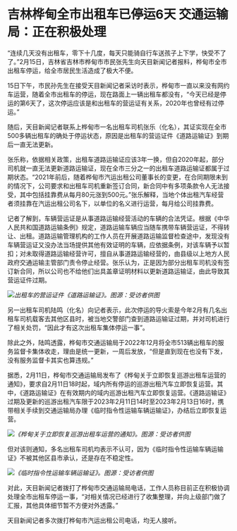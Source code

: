 # 吉林桦甸全市出租车已停运6天 交通运输局：正在积极处理

“连续几天没有出租车，零下十几度，每天只能骑自行车送孩子上下学，快受不了了。”2月15日，吉林省吉林市桦甸市市民张先生向天目新闻记者报料，桦甸市全市出租车停运，给全市居民生活造成了极大不便。

15日下午，市民孙先生在接受天目新闻记者采访时表示，桦甸市一直以来没有网约车运营，随着全市出租车的停运，现在路面上一辆出租车都没有，“今天已经是停运的第6天了，这次停运应该是和出租车的营运证有关系，2020年也曾经有过停运。”

随后，天目新闻记者联系上桦甸市一名出租车司机张乐（化名），其证实现在全市500多辆出租车的确处于停运状态，原因是出租车的营运证件《道路运输证》到期后一直无法更新。

张乐称，依据相关政策，出租车道路运输证应该3年一换，但自2020年起，部分司机就一直无法更新道路运输证，现在全市三分之一的出租车道路运输证都属于过期状态。“2021年前后，随着桦甸市汽运出租公司董事长的变更，在合同期限未到的情况下，公司要求和出租车司机重新签订合同，新合同中有多项条款令人无法接受，其中包括挂靠费从每月80元涨到500元。”张乐解释，当地个体出租汽车经营者须挂靠在汽运出租公司名下，以单位的名义进行运营，每月给公司挂靠费。

记者了解到，车辆营运证是从事道路运输经营活动的车辆的合法凭证。根据《中华人民共和国道路运输条例》规定，道路运输车辆应当随车携带车辆营运证，不得转让、出租。道路运输管理机构的工作人员在开展道路运输监督检查途中，发现没有车辆营运证又没办法当场提供其他有效证明的车辆，应依据条例，对该车辆予以暂扣；对未取得道路运输经营许可，擅自从事道路运输经营的，由县级以上地方人民政府交通运输主管部门责令停止经营。张乐认为，正是因为部分出租车司机没有签订新合同，所以公司也不给他们出具盖章证明材料以更新道路运输证，由此导致其营运证件过期。

![](https://inews.gtimg.com/news_bt/OsMINT4KcpMbki_jktS46_BI1PnjPr9R9jdQtCgKjGRBkAA/1000)_出租车的营运证件《道路运输证》。图源：受访者供图_

另一出租车司机陆鸣（化名）向记者表示，此次停运的导火索是今年2月有几名出租车司机载客去其他区县时，被当地交警部门查到道路运输证过期，并对司机进行了相关处罚，“因此才有这次出租车集体停运一事”。

除此之外，陆鸣透露，桦甸市交通运输局于2022年12月将全市513辆出租车的服务监督卡集体收走，理由是统一更新，一周后发放，“但是直到现在也没有下发，没有服务监督卡其实也算违规。”

据悉，2月11日，桦甸市交通运输局发布了《桦甸关于立即恢复巡游出租车运营的通知》，要求自2月11日18时起，域内所有停运的巡游出租汽车立即恢复运营。其中，《道路运输证》在有效期内的域内巡游出租汽车立即恢复运营。《道路运输证》过期及更新的巡游出租汽车限于2023年2月11日14时至2023年2月13日16时，携带相关手续到交通运输局办理《临时指令性运输车辆运输证》，办结后立即恢复运营。

![](https://inews.gtimg.com/news_bt/OM51fLEkPKfY-kzV85c-tWCblWD9oCfAnsIEwkct_R2AIAA/1000)_《桦甸关于立即恢复巡游出租车运营的通知》。图源：受访者供图_

但对该则通知，多名出租车司机均表示不认可，因为《临时指令性运输车辆运输证》不被其他区县市承认，还是存在不稳定性。

![](https://inews.gtimg.com/news_bt/O16dxBHhAp_dbBBCmElgoeXJAARR7GLrj5JudznnvF4dAAA/1000)_《临时指令性运输车辆运输证》。图源：受访者供图_

对此，天目新闻记者拨打了桦甸市交通运输局电话，工作人员称目前正在积极协调处理全市出租车停运一事，“对相关情况已经进行了收集整理，并向上级部门做了汇报，其他具体细节暂不方便对外透露。”

天目新闻记者多次拨打桦甸市汽运出租公司电话，均无人接听。


